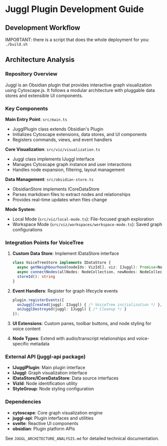 # Juggl Plugin Development Guide

## Development Workflow

IMPORTANT: there is a script that does the whole deployment for you: `./build.sh`

## Architecture Analysis

### Repository Overview
Juggl is an Obsidian plugin that provides interactive graph visualization using Cytoscape.js. It follows a modular architecture with pluggable data stores and extensible UI components.

### Key Components

**Main Entry Point**: `src/main.ts`
- JugglPlugin class extends Obsidian's Plugin
- Initializes Cytoscape extensions, data stores, and UI components
- Registers commands, views, and event handlers

**Core Visualization**: `src/viz/visualization.ts`
- Juggl class implements IJuggl interface
- Manages Cytoscape graph instance and user interactions
- Handles node expansion, filtering, layout management

**Data Management**: `src/obsidian-store.ts`
- ObsidianStore implements ICoreDataStore
- Parses markdown files to extract nodes and relationships
- Provides real-time updates when files change

**Mode System**:
- Local Mode (`src/viz/local-mode.ts`): File-focused graph exploration
- Workspace Mode (`src/viz/workspaces/workspace-mode.ts`): Saved graph configurations

### Integration Points for VoiceTree

1. **Custom Data Store**: Implement IDataStore interface
   ```typescript
   class VoiceTreeStore implements IDataStore {
     async getNeighbourhood(nodeIds: VizId[], viz: IJuggl): Promise<NodeDefinition[]>
     async connectNodes(allNodes: NodeCollection, newNodes: NodeCollection, viz: IJuggl): Promise<EdgeDefinition[]>
     storeId(): string
   }
   ```

2. **Event Handlers**: Register for graph lifecycle events
   ```typescript
   plugin.registerEvents({
     onJugglCreated(juggl: IJuggl) { /* VoiceTree initialization */ },
     onJugglDestroyed(juggl: IJuggl) { /* Cleanup */ }
   });
   ```

3. **UI Extensions**: Custom panes, toolbar buttons, and node styling for voice content

4. **Node Types**: Extend with audio/transcript relationships and voice-specific metadata

### External API (juggl-api package)
- **IJugglPlugin**: Main plugin interface
- **IJuggl**: Graph visualization interface  
- **IDataStore/ICoreDataStore**: Data source interfaces
- **VizId**: Node identification utility
- **StyleGroup**: Node styling configuration

### Dependencies
- **cytoscape**: Core graph visualization engine
- **juggl-api**: Plugin interfaces and utilities
- **svelte**: Reactive UI components
- **obsidian**: Plugin platform APIs

See `JUGGL_ARCHITECTURE_ANALYSIS.md` for detailed technical documentation.
